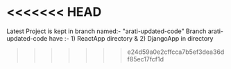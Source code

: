 <<<<<<< HEAD
=======
Latest Project is kept in branch named:- "arati-updated-code"
Branch arati-updated-code have :-
          1) ReactApp directory &
          2) DjangoApp in directory 
>>>>>>> e24d59a0e2cffcca7b5ef3dea36df85ec17fcf1d
